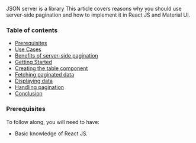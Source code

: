 JSON server is a library
This article covers reasons why you should use server-side pagination and how to implement it in React JS and Material UI.

### Table of contents
- [Prerequisites](#prerequisites)
- [Use Cases](#usecases)
- [Benefits of server-side pagination](#benefits-of-server-side-pagination)
- [Getting Started](#getting-started)
- [Creating the table component](#creating-the-table-component)
- [Fetching paginated data](#fetching-paginated-data)
- [Displaying data](#displaying-data)
- [Handling pagination](#handling-pagination)
- [Conclusion](#conclusion)

### Prerequisites
To follow along, you will need to have:
- Basic knowledge of React JS.